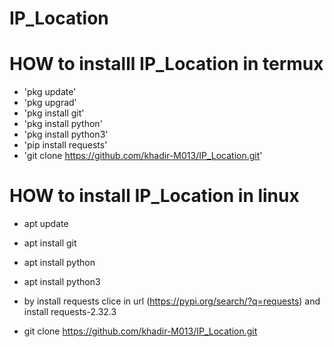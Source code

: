# IP_Location

# HOW to installl IP_Location in termux

* 'pkg update'
* 'pkg upgrad'
* 'pkg install git'
* 'pkg install python'
* 'pkg install python3'
* 'pip install requests'
* 'git clone https://github.com/khadir-M013/IP_Location.git'

# HOW to install IP_Location in linux

* apt update
* apt install git 
* apt install python 
* apt install python3
* by install requests clice in url (https://pypi.org/search/?q=requests) and install requests-2.32.3

* git clone https://github.com/khadir-M013/IP_Location.git